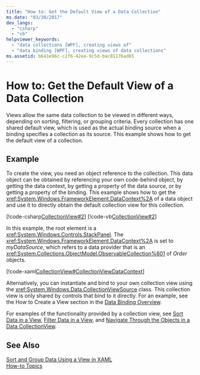 ```yaml
---
title: "How to: Get the Default View of a Data Collection"
ms.date: "03/30/2017"
dev_langs: 
  - "csharp"
  - "vb"
helpviewer_keywords: 
  - "data collections [WPF], creating views of"
  - "data binding [WPF], creating views of data collections"
ms.assetid: b641e96c-c2f6-42ea-9c5d-bac81176ad65
---
```

# How to: Get the Default View of a Data Collection
Views allow the same data collection to be viewed in different ways, depending on sorting, filtering, or grouping criteria. Every collection has one shared default view, which is used as the actual binding source when a binding specifies a collection as its source. This example shows how to get the default view of a collection.  
  
## Example  
 To create the view, you need an object reference to the collection. This data object can be obtained by referencing your own code-behind object, by getting the data context, by getting a property of the data source, or by getting a property of the binding. This example shows how to get the <xref:System.Windows.FrameworkElement.DataContext%2A> of a data object and use it to directly obtain the default collection view for this collection.  
  
 [!code-csharp[CollectionView#2](../../../../samples/snippets/csharp/VS_Snippets_Wpf/CollectionView/CSharp/Page1.xaml.cs#2)]
 [!code-vb[CollectionView#2](../../../../samples/snippets/visualbasic/VS_Snippets_Wpf/CollectionView/VisualBasic/Page1.xaml.vb#2)]  
  
 In this example, the root element is a <xref:System.Windows.Controls.StackPanel>. The <xref:System.Windows.FrameworkElement.DataContext%2A> is set to *myDataSource*, which refers to a data provider that is an <xref:System.Collections.ObjectModel.ObservableCollection%601> of *Order* objects.  
  
 [!code-xaml[CollectionView#CollectionViewDataContext](../../../../samples/snippets/csharp/VS_Snippets_Wpf/CollectionView/CSharp/Page1.xaml#collectionviewdatacontext)]  
  
 Alternatively, you can instantiate and bind to your own collection view using the <xref:System.Windows.Data.CollectionViewSource> class. This collection view is only shared by controls that bind to it directly. For an example, see the How to Create a View section in the [Data Binding Overview](../../../../docs/framework/wpf/data/data-binding-overview.md).  
  
 For examples of the functionality provided by a collection view, see [Sort Data in a View](../../../../docs/framework/wpf/data/how-to-sort-data-in-a-view.md), [Filter Data in a View](../../../../docs/framework/wpf/data/how-to-filter-data-in-a-view.md), and [Navigate Through the Objects in a Data CollectionView](../../../../docs/framework/wpf/data/how-to-navigate-through-the-objects-in-a-data-collectionview.md).  
  
## See Also  
 [Sort and Group Data Using a View in XAML](../../../../docs/framework/wpf/data/how-to-sort-and-group-data-using-a-view-in-xaml.md)  
 [How-to Topics](../../../../docs/framework/wpf/data/data-binding-how-to-topics.md)
